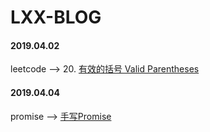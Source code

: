 # LXX-BLOG

#### 2019.04.02

leetcode --> 20. [有效的括号 Valid Parentheses](./leetcode/ValidParentheses.md)

#### 2019.04.04
promise --> [手写Promise](./promise/手写Promise.md)